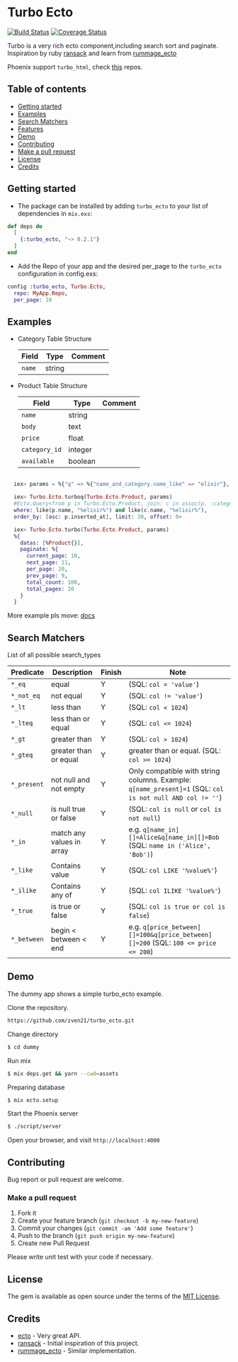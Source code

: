 
# Turbo Ecto

[![Build Status](https://travis-ci.org/zven21/turbo_ecto.svg?branch=master)](https://travis-ci.org/zven21/turbo_ecto)
[![Coverage Status](https://coveralls.io/repos/github/zven21/turbo_ecto/badge.svg)](https://coveralls.io/github/zven21/turbo_ecto)

Turbo is a very rich ecto component,including search sort and paginate. Inspiration by ruby [ransack](https://github.com/activerecord-hackery/ransack) and learn from [rummage_ecto](https://github.com/aditya7iyengar/rummage_ecto)

Phoenix support `turbo_html`, check [this](https://github.com/zven21/turbo_html) repos.

## Table of contents

* [Getting started](#getting-started)
* [Examples](#examples)
* [Search Matchers](#search-matchers)
* [Features](#features)
* [Demo](#demo)
* [Contributing](#contributing)
* [Make a pull request](#make-a-pull-request)
* [License](#license)
* [Credits](#credits)

## Getting started

* The package can be installed by adding `turbo_ecto` to your list of dependencies in `mix.exs`:

```elixir
def deps do
  [
    {:turbo_ecto, "~> 0.2.1"}
  ]
end
```

* Add the Repo of your app and the desired per_page to the `turbo_ecto` configuration in config.exs:

```elixir
config :turbo_ecto, Turbo.Ecto,
  repo: MyApp.Repo,
  per_page: 10
```

## Examples

* Category Table Structure

    |  Field | Type | Comment |
    | ------------- | ------------- | --------- |
    | `name`  | string  |  |

* Product Table Structure

    |  Field | Type | Comment |
    | ------------- | ------------- | --------- |
    | `name`  | string  |  |
    | `body` | text |  |
    | `price` | float |  |
    | `category_id` | integer | |
    | `available` | boolean |  |

```elixir

  iex> params = %{"q" => %{"name_and_category.name_like" => "elixir"}, "s" => "inserted_at+asc", "per_page" => 20}

  iex> Turbo.Ecto.turboq(Turbo.Ecto.Product, params)
  #Ecto.Query<from p in Turbo.Ecto.Product, join: c in assoc(p, :category),
  where: like(p.name, "%elixir%") and like(c.name, "%elixir%"),
  order_by: [asc: p.inserted_at], limit: 20, offset: 0>

  iex> Turbo.Ecto.turbo(Turbo.Ecto.Product, params)
  %{
    datas: [%Product{}],
    paginate: %{
      current_page: 10,
      next_page: 11,
      per_page: 20,
      prev_page: 9,
      total_count: 100,
      total_pages: 20
    }
  }

```

More example pls move: [docs](https://hexdocs.pm/turbo_ecto/api-reference.html)

## Search Matchers

List of all possible search_types

| Predicate | Description | Finish | Note
| ------------- | ------------- |-------- |-------- |
| `*_eq`  | equal  | Y | (SQL: `col = 'value'`) |
| `*_not_eq` | not equal | Y | (SQL: `col != 'value'`) |
| `*_lt` | less than | Y | (SQL: `col < 1024`) |
| `*_lteq` | less than or equal | Y |  (SQL: `col <= 1024`) |
| `*_gt` | greater than | Y | (SQL: `col > 1024`) |
| `*_gteq` | greater than or equal | Y | greater than or equal. (SQL: `col >= 1024`) |
| `*_present` | not null and not empty | Y | Only compatible with string columns. Example: `q[name_present]=1` (SQL: `col is not null AND col != ''`) |
| `*_null` | is null true or false | Y | (SQL: `col is null` or `col is not null`) |
| `*_in` | match any values in array | Y | e.g. `q[name_in][]=Alice&q[name_in][]=Bob` (SQL: `name in ('Alice', 'Bob')`)|
| `*_like` | Contains value | Y | (SQL: `col LIKE '%value%'`) |
| `*_ilike` | Contains any of | Y | (SQL: `col ILIKE '%value%'`) |
| `*_true` | is true or false | Y | (SQL: `col is true or col is false`) |
| `*_between`| begin < between < end | Y | e.g. `q[price_between][]=100&q[price_between][]=200` (SQL: `100 <= price <= 200`) |


## Demo

The dummy app shows a simple turbo_ecto example.

Clone the repository.

```bash
https://github.com/zven21/turbo_ecto.git
```

Change directory

```bash
$ cd dummy
```

Run mix

```bash
$ mix deps.get && yarn --cwd=assets
```

Preparing database

```bash
$ mix ecto.setup
```

Start the Phoenix server

```bash
$ ./script/server
```

Open your browser, and visit `http://localhost:4000`

## Contributing

Bug report or pull request are welcome.

### Make a pull request

1. Fork it
2. Create your feature branch (`git checkout -b my-new-feature`)
3. Commit your changes (`git commit -am 'Add some feature'`)
4. Push to the branch (`git push origin my-new-feature`)
5. Create new Pull Request

Please write unit test with your code if necessary.

## License

The gem is available as open source under the terms of the [MIT License](http://opensource.org/licenses/MIT).


## Credits

* [ecto](https://github.com/elixir-ecto/ecto) - Very great API.
* [ransack](https://github.com/activerecord-hackery/ransack) - Initial inspiration of this project.
* [rummage_ecto](https://github.com/aditya7iyengar/rummage_ecto) - Similar implementation.